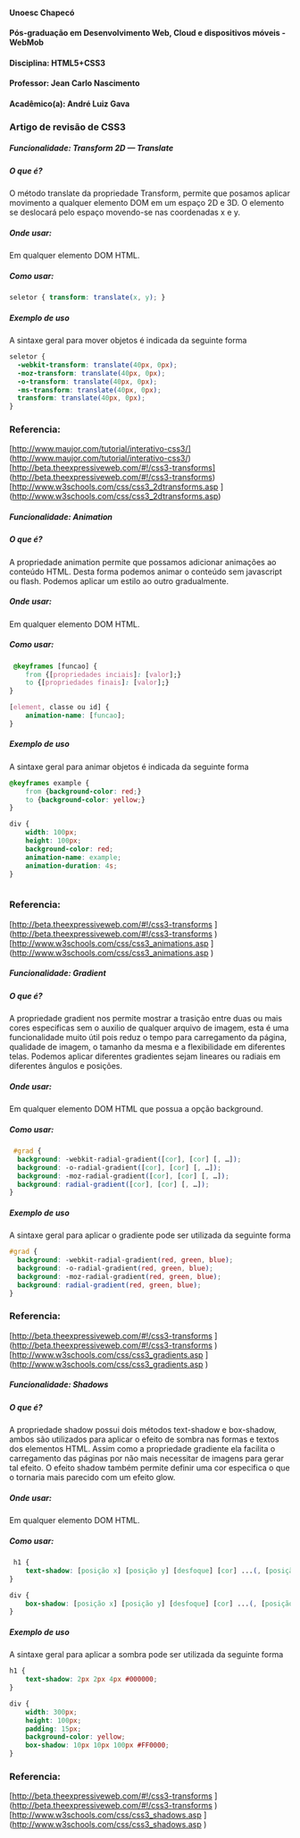 
#### Unoesc Chapecó
#### Pós-graduação em Desenvolvimento Web, Cloud e dispositivos móveis - WebMob
#### Disciplina: HTML5+CSS3
#### Professor: Jean Carlo Nascimento
#### Acadêmico(a): André Luiz Gava
### Artigo de revisão de CSS3
##### Funcionalidade: Transform 2D — Translate
##### O que é?
O método translate da propriedade Transform, permite que posamos aplicar movimento a qualquer elemento DOM em um espaço 2D e 3D. O elemento se deslocará pelo espaço movendo-se nas coordenadas x e y. 
##### Onde usar:
Em qualquer elemento DOM HTML.
##### Como usar:
```css
seletor { transform: translate(x, y); }

```
##### Exemplo de uso
A sintaxe geral para mover objetos é indicada da seguinte forma

```css
seletor {
  -webkit-transform: translate(40px, 0px);
  -moz-transform: translate(40px, 0px);
  -o-transform: translate(40px, 0px);
  -ms-transform: translate(40px, 0px);
  transform: translate(40px, 0px);
} 


```
### Referencia:
[http://www.maujor.com/tutorial/interativo-css3/] (http://www.maujor.com/tutorial/interativo-css3/)<br>
[http://beta.theexpressiveweb.com/#!/css3-transforms] (http://beta.theexpressiveweb.com/#!/css3-transforms)<br>
[http://www.w3schools.com/css/css3_2dtransforms.asp ] (http://www.w3schools.com/css/css3_2dtransforms.asp)


##### Funcionalidade: Animation
##### O que é?
A propriedade animation permite que possamos adicionar animações ao conteúdo HTML. Desta forma podemos animar o conteúdo sem javascript ou flash. Podemos aplicar um estilo ao outro gradualmente.
##### Onde usar:
Em qualquer elemento DOM HTML.
##### Como usar:
```css
 @keyframes [funcao] {
    from {[propriedades inciais]: [valor];}
    to {[propriedades finais]: [valor];}
}

[element, classe ou id] {
    animation-name: [funcao]; 
}


```
##### Exemplo de uso
A sintaxe geral para animar objetos é indicada da seguinte forma

```css
@keyframes example {
    from {background-color: red;}
    to {background-color: yellow;}
}

div {
    width: 100px;
    height: 100px;
    background-color: red;
    animation-name: example; 
    animation-duration: 4s;
}



```
### Referencia:
[http://beta.theexpressiveweb.com/#!/css3-transforms ] (http://beta.theexpressiveweb.com/#!/css3-transforms )<br>
[http://www.w3schools.com/css/css3_animations.asp ] (http://www.w3schools.com/css/css3_animations.asp )

##### Funcionalidade: Gradient
##### O que é?
A propriedade gradient nos permite mostrar a trasição entre duas ou mais cores especificas sem o auxilio de qualquer arquivo de imagem, esta é uma funcionalidade muito útil pois reduz o tempo para carregamento da página, qualidade de imagem, o tamanho da mesma e a flexibilidade em diferentes telas. Podemos aplicar diferentes gradientes sejam lineares ou radiais em diferentes ângulos e posições.
##### Onde usar:
Em qualquer elemento DOM HTML que possua a opção background.
##### Como usar:
```css
 #grad {
  background: -webkit-radial-gradient([cor], [cor] [, …]);
  background: -o-radial-gradient([cor], [cor] [, …]);
  background: -moz-radial-gradient([cor], [cor] [, …]);
  background: radial-gradient([cor], [cor] [, …]);
}


```
##### Exemplo de uso

A sintaxe geral para aplicar o gradiente pode ser utilizada da seguinte forma

```css
#grad {
  background: -webkit-radial-gradient(red, green, blue);
  background: -o-radial-gradient(red, green, blue);
  background: -moz-radial-gradient(red, green, blue);
  background: radial-gradient(red, green, blue); 
}

```
### Referencia:
[http://beta.theexpressiveweb.com/#!/css3-transforms ] (http://beta.theexpressiveweb.com/#!/css3-transforms )<br>
[http://www.w3schools.com/css/css3_gradients.asp  ] (http://www.w3schools.com/css/css3_gradients.asp )

##### Funcionalidade: Shadows

##### O que é?

A propriedade shadow possui dois métodos text-shadow e box-shadow, ambos são utilizados para aplicar o efeito de sombra nas formas e textos dos elementos HTML. Assim como a propriedade gradiente ela facilita o carregamento das páginas por não mais necessitar de imagens para gerar tal efeito. O efeito shadow também permite definir uma cor especifica o que o tornaria mais parecido com um efeito glow.

##### Onde usar:

Em qualquer elemento DOM HTML.

##### Como usar:
```css
 h1 {
    text-shadow: [posição x] [posição y] [desfoque] [cor] ...(, [posição x] [posição y] [desfoque] [cor]);
}

div {
    box-shadow: [posição x] [posição y] [desfoque] [cor] ...(, [posição x] [posição y] [desfoque] [cor]);
}


```
##### Exemplo de uso

A sintaxe geral para aplicar a sombra pode ser utilizada da seguinte forma

```css
h1 {
    text-shadow: 2px 2px 4px #000000;
}

div {
    width: 300px;
    height: 100px;
    padding: 15px;
    background-color: yellow;
    box-shadow: 10px 10px 100px #FF0000;
}


```
### Referencia:
[http://beta.theexpressiveweb.com/#!/css3-transforms ] (http://beta.theexpressiveweb.com/#!/css3-transforms )<br>
[http://www.w3schools.com/css/css3_shadows.asp  ] (http://www.w3schools.com/css/css3_shadows.asp )
